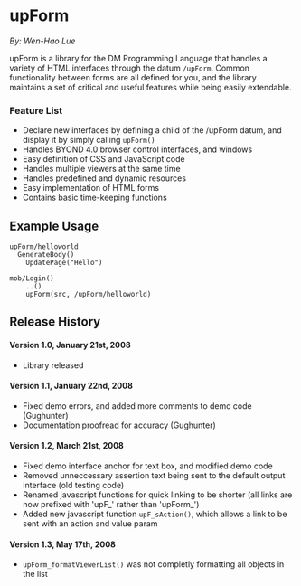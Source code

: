 upForm
======
*By: Wen-Hao Lue*

upForm is a library for the DM Programming Language that handles a variety of 
HTML interfaces through the datum `/upForm`. Common functionality between 
forms are all defined for you, and the library maintains a set of critical and 
useful features while being easily extendable.

### Feature List
*   Declare new interfaces by defining a child of the /upForm datum, and display it
    by simply calling `upForm()`
*   Handles BYOND 4.0 browser control interfaces, and windows
*   Easy definition of CSS and JavaScript code
*   Handles multiple viewers at the same time
*   Handles predefined and dynamic resources
*   Easy implementation of HTML forms
*   Contains basic time-keeping functions
 
## Example Usage

	upForm/helloworld
	  GenerateBody()
	    UpdatePage("Hello")
	
	mob/Login()
		..()
		upForm(src, /upForm/helloworld)
	
## Release History

#### Version 1.0, January 21st, 2008
*   Library released

#### Version 1.1, January 22nd, 2008
*   Fixed demo errors, and added more comments to demo code (Gughunter)
*   Documentation proofread for accuracy (Gughunter)

#### Version 1.2, March 21st, 2008
*   Fixed demo interface anchor for text box, and modified demo code
*   Removed unneccessary assertion text being sent to the default
    output interface (old testing code)
*   Renamed javascript functions for quick linking to be shorter (all links
    are now prefixed with 'upF_' rather than 'upForm_')
*   Added new javascript function `upF_sAction()`, which allows a link to be sent
    with an action and value param

#### Version 1.3, May 17th, 2008
*   `upForm_formatViewerList()` was not completly formatting all objects
    in the list